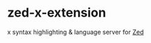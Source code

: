 # zed-x-extension

x syntax highlighting & language server for [Zed](https://github.com/zed-industries/zed)
